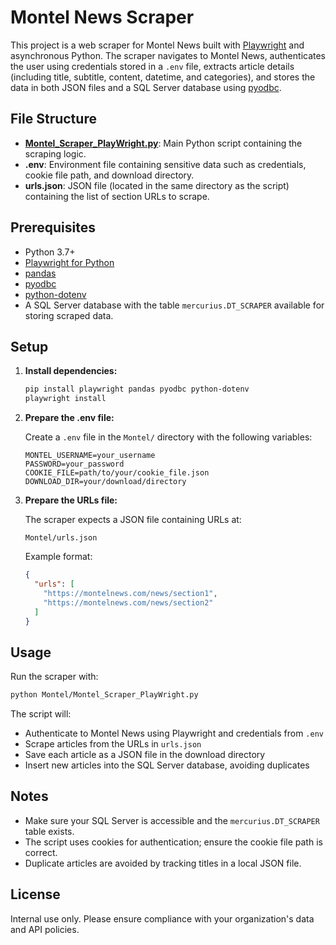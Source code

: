 # Montel News Scraper

This project is a web scraper for Montel News built with [Playwright](https://playwright.dev/python) and asynchronous Python. The scraper navigates to Montel News, authenticates the user using credentials stored in a `.env` file, extracts article details (including title, subtitle, content, datetime, and categories), and stores the data in both JSON files and a SQL Server database using [pyodbc](https://github.com/mkleehammer/pyodbc).

## File Structure

- **[Montel_Scraper_PlayWright.py](Montel/Montel_Scraper_PlayWright.py)**: Main Python script containing the scraping logic.
- **.env**: Environment file containing sensitive data such as credentials, cookie file path, and download directory.
- **urls.json**: JSON file (located in the same directory as the script) containing the list of section URLs to scrape.

## Prerequisites

- Python 3.7+
- [Playwright for Python](https://playwright.dev/python/docs/intro)
- [pandas](https://pandas.pydata.org/)
- [pyodbc](https://github.com/mkleehammer/pyodbc)
- [python-dotenv](https://github.com/theskumar/python-dotenv)
- A SQL Server database with the table `mercurius.DT_SCRAPER` available for storing scraped data.

## Setup

1. **Install dependencies:**

   ```sh
   pip install playwright pandas pyodbc python-dotenv
   playwright install
   ```

2. **Prepare the .env file:**

   Create a `.env` file in the `Montel/` directory with the following variables:

   ```
   MONTEL_USERNAME=your_username
   PASSWORD=your_password
   COOKIE_FILE=path/to/your/cookie_file.json
   DOWNLOAD_DIR=your/download/directory
   ```

3. **Prepare the URLs file:**

   The scraper expects a JSON file containing URLs at:

   ```
   Montel/urls.json
   ```

   Example format:

   ```json
   {
     "urls": [
       "https://montelnews.com/news/section1",
       "https://montelnews.com/news/section2"
     ]
   }
   ```

## Usage

Run the scraper with:

```sh
python Montel/Montel_Scraper_PlayWright.py
```

The script will:
- Authenticate to Montel News using Playwright and credentials from `.env`
- Scrape articles from the URLs in `urls.json`
- Save each article as a JSON file in the download directory
- Insert new articles into the SQL Server database, avoiding duplicates

## Notes

- Make sure your SQL Server is accessible and the `mercurius.DT_SCRAPER` table exists.
- The script uses cookies for authentication; ensure the cookie file path is correct.
- Duplicate articles are avoided by tracking titles in a local JSON file.

## License

Internal use only. Please ensure compliance with your organization's data and API policies.